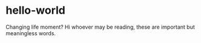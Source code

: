 # hello-world
Changing life moment?
Hi whoever may be reading, these are important but meaningless words.
